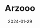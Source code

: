 ---  
layout: startup_page  
title: "Arzooo"  
id: "arzooo.com"  
permalink: "/arzoooarzooo.com01292024/"  
website: "https://www.arzooo.com/"  
funding_round: "Series B+"  
funding_amount: "$70M"  
investors: "SBI Investment, 3 Lines, Trifecta Capital, DoorDash Founder Tony Xu"  
about: "Arzooo empowers brick-and-mortar stores to establish an online presence. It provides access to competitive pricing and logistics networks, boosting in-store sales. The startup also launched gostor.com, a B2C platform enabling retailers to sell directly to consumers."  
markets: "Retail Tech, Consumer Durables, E-commerce, Consumer Electronics, E-Commerce, Electronics, Retail, Retail Technology, Shopping"  
hq: "Bengaluru, Karnataka, India"  
founded_year: "2018"  
linkedin: "https://in.linkedin.com/company/arzooo"  
twitter: "https://twitter.com/arzoooIN"  
instagram: ""  
facebook: "https://www.facebook.com/arzoooIN"  
crunchbase: "https://www.crunchbase.com/organization/arzooo-com"  
pitchbook: "https://pitchbook.com/profiles/company/229016-08"  

date_display: "29-Jan-2024"  
date: "2024-01-29"

# SEO Optimization  
meta_title: "Arzooo - Series B+ Funding ($70M)"  
meta_description: "Arzooo, Arzooo empowers brick-and-mortar stores to establish an online presence. It provides access to competitive pricing and logistics networks, boosting in..."  
meta_keywords: "Arzooo, Retail Tech, Consumer Durables, E-commerce, Consumer Electronics, E-Commerce, Electronics, Retail, Retail Technology, Shopping, Series B+ funding"  
canonical_url: "https://startup.projectstartups.com/arzoooarzooo.com01292024/"  
---